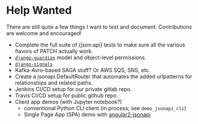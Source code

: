 # Help Wanted

There are still quite a few things I want to test and document. Contributions are welcome and encouraged!

- Complete the full suite of {json:api} tests to make sure all the various flavors of PATCH actually work.
- [`django-guardian`](https://django-guardian.readthedocs.io/en/stable/) model and object-level permissions.
- [`django-signals`](https://docs.djangoproject.com/en/stable/topics/signals/)
- Kafka-Avro-based SAGA stuff? Or AWS SQS, SNS, etc.
- Create a jsonapi.DefaultRouter that automates the added urlpatterns for relationships and related paths.
- Jenkins CI/CD setup for our private gitlab repo.
- Travis CI/CD setup for public github repo.
- Client app demos (with Jupyter notebook?)
    - conventional Python CLI client (in process; see `demo_jsonapi_cli`)
    - Single Page App (SPA) demo with [angular2-jsonapi](https://github.com/ghidoz/angular2-jsonapi)
